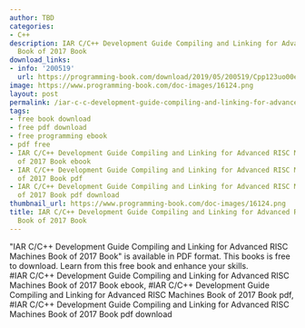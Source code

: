 ```yaml
---
author: TBD
categories:
- C++
description: IAR C/C++ Development Guide Compiling and Linking for Advanced RISC Machines
  Book of 2017 Book
download_links:
- info: '200519'
  url: https://programming-book.com/download/2019/05/200519/Cpp123uo00es0201.pdf
image: https://www.programming-book.com/doc-images/16124.png
layout: post
permalink: /iar-c-c-development-guide-compiling-and-linking-for-advanced-risc-machines-book.html
tags:
- free book download
- free pdf download
- free programming ebook
- pdf free
- IAR C/C++ Development Guide Compiling and Linking for Advanced RISC Machines Book
  of 2017 Book ebook
- IAR C/C++ Development Guide Compiling and Linking for Advanced RISC Machines Book
  of 2017 Book pdf
- IAR C/C++ Development Guide Compiling and Linking for Advanced RISC Machines Book
  of 2017 Book pdf download
thumbnail_url: https://www.programming-book.com/doc-images/16124.png
title: IAR C/C++ Development Guide Compiling and Linking for Advanced RISC Machines
  Book of 2017 Book
---
```


 
<div class="item-desc text-justify">
  "IAR C/C++ Development Guide Compiling and Linking for Advanced RISC Machines Book of 2017 Book" is available in PDF format. This books is free to download. Learn from this free book and enhance your skills.
  <br>
  #IAR C/C++ Development Guide Compiling and Linking for Advanced RISC Machines Book of 2017 Book ebook, #IAR C/C++ Development Guide Compiling and Linking for Advanced RISC Machines Book of 2017 Book pdf, #IAR C/C++ Development Guide Compiling and Linking for Advanced RISC Machines Book of 2017 Book pdf download
</div>